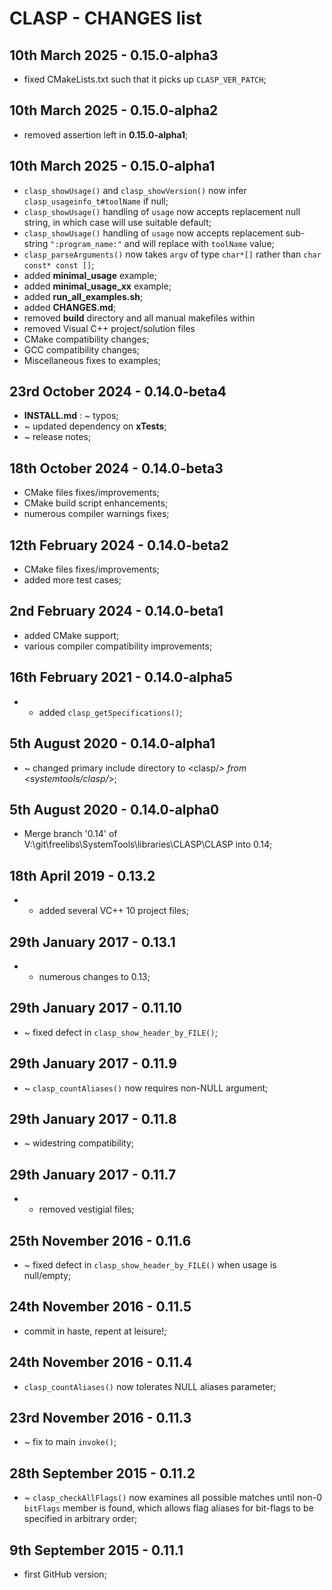 # CLASP - CHANGES list <!-- omit in toc -->

## 10th March 2025 - 0.15.0-alpha3

* fixed CMakeLists.txt such that it picks up `CLASP_VER_PATCH`;


## 10th March 2025 - 0.15.0-alpha2

* removed assertion left in **0.15.0-alpha1**;


## 10th March 2025 - 0.15.0-alpha1

* `clasp_showUsage()` and `clasp_showVersion()` now infer `clasp_usageinfo_t#toolName` if null;
* `clasp_showUsage()` handling of `usage` now accepts replacement null string, in which case will use suitable default;
* `clasp_showUsage()` handling of `usage` now accepts replacement sub-string `":program_name:"` and will replace with `toolName` value;
* `clasp_parseArguments()` now takes `argv` of type `char*[]` rather than `char const* const []`;
* added **minimal_usage** example;
* added **minimal_usage_xx** example;
* added **run_all_examples.sh**;
* added **CHANGES.md**;
* removed **build** directory and all manual makefiles within
* removed Visual C++ project/solution files
* CMake compatibility changes;
* GCC compatibility changes;
* Miscellaneous fixes to examples;


## 23rd October 2024 - 0.14.0-beta4

* **INSTALL.md** : ~ typos;
* ~ updated dependency on **xTests**;
* ~ release notes;


## 18th October 2024 - 0.14.0-beta3

* CMake files fixes/improvements;
* CMake build script enhancements;
* numerous compiler warnings fixes;


## 12th February 2024 - 0.14.0-beta2

* CMake files fixes/improvements;
* added more test cases;


## 2nd February 2024 - 0.14.0-beta1

* added CMake support;
* various compiler compatibility improvements;


## 16th February 2021 - 0.14.0-alpha5

* + added `clasp_getSpecifications()`;


## 5th August 2020 - 0.14.0-alpha1

* ~ changed primary include directory to <clasp/*> from <systemtools/clasp/*>;


## 5th August 2020 - 0.14.0-alpha0

* Merge branch '0.14' of V:\git\freelibs\SystemTools\libraries\CLASP\CLASP into 0.14;


## 18th April 2019 - 0.13.2

* + added several VC++ 10 project files;


## 29th January 2017 - 0.13.1

* + numerous changes to 0.13;


## 29th January 2017 - 0.11.10

* ~ fixed defect in `clasp_show_header_by_FILE()`;


## 29th January 2017 - 0.11.9

* ~ `clasp_countAliases()` now requires non-NULL argument;


## 29th January 2017 - 0.11.8

* ~ widestring compatibility;


## 29th January 2017 - 0.11.7

* - removed vestigial files;


## 25th November 2016 - 0.11.6

* ~ fixed defect in `clasp_show_header_by_FILE()` when usage is null/empty;


## 24th November 2016 - 0.11.5

* commit in haste, repent at leisure!;


## 24th November 2016 - 0.11.4

* `clasp_countAliases()` now tolerates NULL aliases parameter;


## 23rd November 2016 - 0.11.3

* ~ fix to main `invoke()`;


## 28th September 2015 - 0.11.2

* ~ `clasp_checkAllFlags()` now examines all possible matches until non-0 `bitFlags` member is found, which allows flag aliases for bit-flags to be specified in arbitrary order;


## 9th September 2015 - 0.11.1

* first GitHub version;


<!-- ########################### end of file ########################### -->

